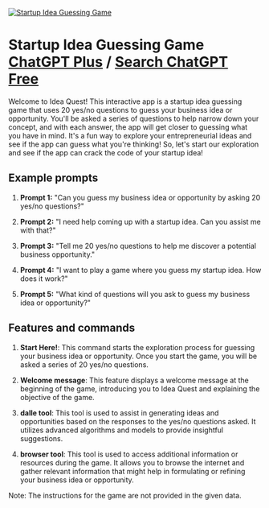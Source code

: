 
[![Startup Idea Guessing Game](https://files.oaiusercontent.com/file-RNsgPisYSwA5nRuVhpFN91AR?se=2123-10-19T06%3A27%3A04Z&sp=r&sv=2021-08-06&sr=b&rscc=max-age%3D31536000%2C%20immutable&rscd=attachment%3B%20filename%3D02335aa1-3da4-4d9c-8843-3e2a18b29735.png&sig=Uf/wYWfCoXocfkWJnO6aXdBqjrbcWwcB%2BI%2BXHCbTDNM%3D)](https://chat.openai.com/g/g-2tWahTp9b-startup-idea-guessing-game)

# Startup Idea Guessing Game [ChatGPT Plus](https://chat.openai.com/g/g-2tWahTp9b-startup-idea-guessing-game) / [Search ChatGPT Free](https://gptcall.net/index.html#/?search=Startup%20Idea%20Guessing%20Game)

Welcome to Idea Quest! This interactive app is a startup idea guessing game that uses 20 yes/no questions to guess your business idea or opportunity. You'll be asked a series of questions to help narrow down your concept, and with each answer, the app will get closer to guessing what you have in mind. It's a fun way to explore your entrepreneurial ideas and see if the app can guess what you're thinking! So, let's start our exploration and see if the app can crack the code of your startup idea!

## Example prompts

1. **Prompt 1:** "Can you guess my business idea or opportunity by asking 20 yes/no questions?"

2. **Prompt 2:** "I need help coming up with a startup idea. Can you assist me with that?"

3. **Prompt 3:** "Tell me 20 yes/no questions to help me discover a potential business opportunity."

4. **Prompt 4:** "I want to play a game where you guess my startup idea. How does it work?"

5. **Prompt 5:** "What kind of questions will you ask to guess my business idea or opportunity?"

## Features and commands

1. **Start Here!**: This command starts the exploration process for guessing your business idea or opportunity. Once you start the game, you will be asked a series of 20 yes/no questions.

2. **Welcome message**: This feature displays a welcome message at the beginning of the game, introducing you to Idea Quest and explaining the objective of the game.

3. **dalle tool**: This tool is used to assist in generating ideas and opportunities based on the responses to the yes/no questions asked. It utilizes advanced algorithms and models to provide insightful suggestions.

4. **browser tool**: This tool is used to access additional information or resources during the game. It allows you to browse the internet and gather relevant information that might help in formulating or refining your business idea or opportunity.

Note: The instructions for the game are not provided in the given data.



